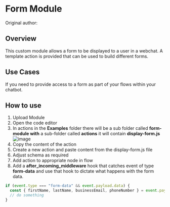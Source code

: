 # Form Module
Original author:

## Overview

This custom module allows a form to be displayed to a user in a webchat. A template action is provided that can be used to build different forms. 

## Use Cases
If you need to provide access to a form as part of your flows within your chatbot. 

## How to use 
1. Upload Module
2. Open the code editor
3. In actions in the **Examples** folder there will be a sub folder called **form-module with** a sub-folder called **actions** it will contain **display-form.js**
![image](https://user-images.githubusercontent.com/104075132/200040310-ca6f52da-611b-4c40-a60e-d06228a59198.png)
4. Copy the content of the action 
5. Create a new action and paste content from the display-form.js file
6. Adjust schema as required
7. Add action to appropriate node in flow
8. Add a **after_incoming_middleware** hook that catches event of type **form-data** and use that hook to dictate what happens with the form data. 

```js
if (event.type === "form-data" && event.payload.data) {
  const { firstName, lastName, businessEmail, phoneNumber } = event.payload.data;
  // do something
}
```
